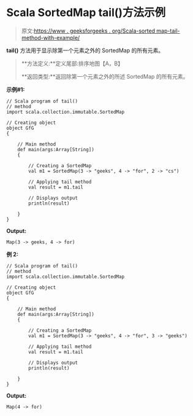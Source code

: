 # Scala SortedMap tail()方法示例

> 原文:[https://www . geeksforgeeks . org/Scala-sorted map-tail-method-with-example/](https://www.geeksforgeeks.org/scala-sortedmap-tail-method-with-example/)

**tail()** 方法用于显示除第一个元素之外的 SortedMap 的所有元素。

> **方法定义:**定义尾部:排序地图【A，B】
> 
> **返回类型:**返回除第一个元素之外的所述 SortedMap 的所有元素。

**示例#1:**

```
// Scala program of tail()
// method
import scala.collection.immutable.SortedMap

// Creating object
object GfG
{ 

    // Main method
    def main(args:Array[String])
    {

        // Creating a SortedMap
        val m1 = SortedMap(3 -> "geeks", 4 -> "for", 2 -> "cs")

        // Applying tail method
        val result = m1.tail

        // Displays output
        println(result)

    }
}
```

**Output:**

```
Map(3 -> geeks, 4 -> for)

```

**例 2:**

```
// Scala program of tail()
// method
import scala.collection.immutable.SortedMap

// Creating object
object GfG
{ 

    // Main method
    def main(args:Array[String])
    {

        // Creating a SortedMap
        val m1 = SortedMap(3 -> "geeks", 4 -> "for", 3 -> "geeks")

        // Applying tail method
        val result = m1.tail

        // Displays output
        println(result)

    }
}
```

**Output:**

```
Map(4 -> for)

```